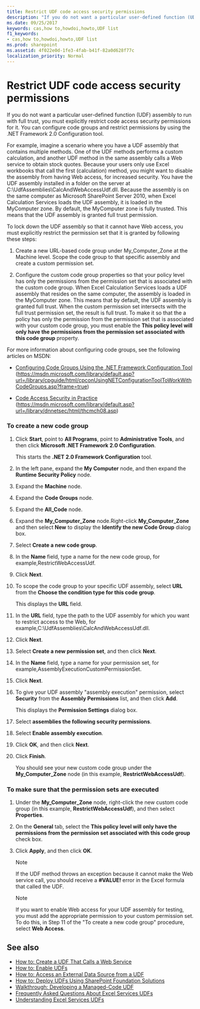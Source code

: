 ```yaml
---
title: Restrict UDF code access security permissions
description: "If you do not want a particular user-defined function (UDF) assembly to run with full trust, you must explicitly restrict code access security permissions for it."
ms.date: 09/25/2017
keywords: cas,how to,howdoi,howto,UDF list
f1_keywords:
- cas,how to,howdoi,howto,UDF list
ms.prod: sharepoint
ms.assetid: 4f022e0d-1fe3-4fab-b41f-82a0d628f77c
localization_priority: Normal
---
```



# Restrict UDF code access security permissions

If you do not want a particular user-defined function (UDF) assembly to run with full trust, you must explicitly restrict code access security permissions for it. You can configure code groups and restrict permissions by using the .NET Framework 2.0 Configuration tool. 
  
    
    

For example, imagine a scenario where you have a UDF assembly that contains multiple methods. One of the UDF methods performs a custom calculation, and another UDF method in the same assembly calls a Web service to obtain stock quotes. Because your users only use Excel workbooks that call the first (calculation) method, you might want to disable the assembly from having Web access, for increased security. 
You have the UDF assembly installed in a folder on the server at C:\\UdfAssemblies\\CalcAndWebAccessUdf.dll. Because the assembly is on the same computer as Microsoft SharePoint Server 2010, when Excel Calculation Services loads the UDF assembly, it is loaded in the MyComputer zone. By default, the MyComputer zone is fully trusted. This means that the UDF assembly is granted full trust permission. 
  
    
    

To lock down the UDF assembly so that it cannot have Web access, you must explicitly restrict the permission set that it is granted by following these steps:
1. Create a new URL-based code group under My_Computer_Zone at the Machine level. Scope the code group to that specific assembly and create a custom permission set.
    
  
2. Configure the custom code group properties so that your policy level has only the permissions from the permission set that is associated with the custom code group. When Excel Calculation Services loads a UDF assembly that resides on the same computer, the assembly is loaded in the MyComputer zone. This means that by default, the UDF assembly is granted full trust. When the custom permission set intersects with the full trust permission set, the result is full trust. To make it so that the a policy has only the permission from the permission set that is associated with your custom code group, you must enable the **This policy level will only have the permissions from the permission set associated with this code group** property.
    
  
For more information about configuring code groups, see the following articles on MSDN:
-  [Configuring Code Groups Using the .NET Framework Configuration Tool](https://msdn.microsoft.com/library/default.asp?url=/library/cpguide/html/cpconUsingNETConfigurationToolToWorkWithCodeGroups.asp?frame=true) (https://msdn.microsoft.com/library/default.asp?url=/library/cpguide/html/cpconUsingNETConfigurationToolToWorkWithCodeGroups.asp?frame=true)
    
  
-  [Code Access Security in Practice](https://msdn.microsoft.com/library/default.asp?url=/library/dnnetsec/html/thcmch08.asp) (https://msdn.microsoft.com/library/default.asp?url=/library/dnnetsec/html/thcmch08.asp)
    
  

### To create a new code group


1. Click **Start**, point to **All Programs**, point to **Administrative Tools**, and then click **Microsoft .NET Framework 2.0 Configuration**. 
    
    This starts the **.NET 2.0 Framework Configuration** tool.
    
  
2. In the left pane, expand the **My Computer** node, and then expand the **Runtime Security Policy** node.
    
  
3. Expand the **Machine** node.
    
  
4. Expand the **Code Groups** node.
    
  
5. Expand the **All_Code** node.
    
  
6. Expand the **My_Computer_Zone** node.Right-click **My_Computer_Zone** and then select **New** to display the **Identify the new Code Group** dialog box.
    
  
7. Select **Create a new code group**.
    
  
8. In the **Name** field, type a name for the new code group, for example,RestrictWebAccessUdf.
    
  
9. Click **Next**.
    
  
10. To scope the code group to your specific UDF assembly, select **URL** from the **Choose the condition type for this code group**. 
    
    This displays the **URL** field.
    
  
11. In the **URL** field, type the path to the UDF assembly for which you want to restrict access to the Web, for example,C:\\UdfAssemblies\\CalcAndWebAccessUdf.dll.
    
  
12. Click **Next**.
    
  
13. Select **Create a new permission set**, and then click **Next**.
    
  
14. In the **Name** field, type a name for your permission set, for example,AssemblyExecutionCustomPermissionSet.
    
  
15. Click **Next**.
    
  
16. To give your UDF assembly "assembly execution" permission, select **Security** from the **Assembly Permissions** list, and then click **Add**. 
    
    This displays the **Permission Settings** dialog box.
    
  
17. Select **assemblies the following security permissions**.
    
  
18. Select **Enable assembly execution**.
    
  
19. Click **OK**, and then click **Next**.
    
  
20. Click **Finish**. 
    
    You should see your new custom code group under the **My_Computer_Zone** node (in this example, **RestrictWebAccessUdf**).
    
  

### To make sure that the permission sets are executed


1. Under the **My_Computer_Zone** node, right-click the new custom code group (in this example, **RestrictWebAccessUdf**), and then select **Properties**. 
    
  
2. On the **General** tab, select the **This policy level will only have the permissions from the permission set associated with this code group** check box.
    
  
3. Click **Apply**, and then click **OK**.
    
    > [!NOTE]
    > If the UDF method throws an exception because it cannot make the Web service call, you should receive a **#VALUE!** error in the Excel formula that called the UDF.

    > [!NOTE]
    > If you want to enable Web access for your UDF assembly for testing, you must add the appropriate permission to your custom permission set. To do this, in Step 11 of the "To create a new code group" procedure, select **Web Access**. 

## See also

- [How to: Create a UDF That Calls a Web Service](how-to-create-a-udf-that-calls-a-web-service.md)
- [How to: Enable UDFs](how-to-enable-udfs.md)
- [How to: Access an External Data Source from a UDF](how-to-access-an-external-data-source-from-a-udf.md)
- [How to: Deploy UDFs Using SharePoint Foundation Solutions](how-to-deploy-udfs-using-sharepoint-foundation-solutions.md)
- [Walkthrough: Developing a Managed-Code UDF](walkthrough-developing-a-managed-code-udf.md)
- [Frequently Asked Questions About Excel Services UDFs](frequently-asked-questions-about-excel-services-udfs.yml)
- [Understanding Excel Services UDFs](understanding-excel-services-udfs.md)

